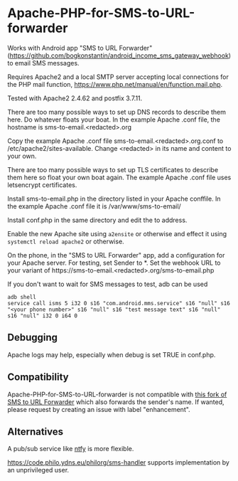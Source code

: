 # Apache-PHP-for-SMS-to-URL-forwarder

Works with Android app "SMS to URL Forwarder" (https://github.com/bogkonstantin/android_income_sms_gateway_webhook) to email SMS messages.

Requires Apache2 and a local SMTP server accepting local connections for the PHP mail function, https://www.php.net/manual/en/function.mail.php.

Tested with Apache2 2.4.62 and postfix 3.7.11.

There are too many possible ways to set up DNS records to describe them here.  Do whatever floats your boat.  In the example Apache .conf file, the hostname is sms-to-email.\<redacted\>.org

Copy the example Apache .conf file sms-to-email.\<redacted\>.org.conf to /etc/apache2/sites-available.  Change \<redacted\> in its name and content to your own.

There are too many possible ways to set up TLS certificates to describe them here so float your own boat again.  The example Apache .conf file uses letsencrypt certificates.

Install sms-to-email.php in the directory listed in your Apache conffile.  In the example Apache .conf file it is /var/www/sms-to-email/

Install conf.php in the same directory and edit the to address.

Enable the new Apache site using `a2ensite` or otherwise and effect it using `systemctl reload apache2` or otherwise.

On the phone, in the "SMS to URL Forwarder" app, add a configuration for your Apache server.  For testing, set Sender to *.  Set the webhook URL to your variant of ht<span>tps://sms-to-email.\<redacted\>.org/sms-to-email.php

If you don't want to wait for SMS messages to test, adb can be used
```
adb shell
service call isms 5 i32 0 s16 "com.android.mms.service" s16 "null" s16 "<your phone number>" s16 "null" s16 "test message text" s16 "null" s16 "null" i32 0 i64 0
```

## Debugging

Apache logs may help, especially when debug is set TRUE in conf.php.

## Compatibility

Apache-PHP-for-SMS-to-URL-forwarder is not compatible with
[this fork of SMS to URL Forwarder](https://github.com/scottmconway/android_income_sms_gateway_webhook)
which also forwards the sender's name.  If wanted, please request by creating an issue with label "enhancement".

## Alternatives

A pub/sub service like [ntfy](https://ntfy.sh/) is more flexible.

https://code.philo.ydns.eu/philorg/sms-handler supports implementation by an unprivileged user.
